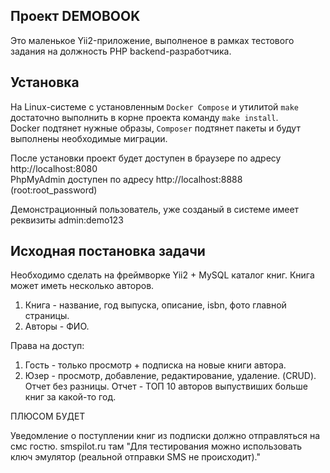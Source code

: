 Проект DEMOBOOK
-------------------
Это маленькое Yii2-приложение, выполненое в рамках тестового задания на должность PHP backend-разработчика.


Установка
-------------------
На Linux-системе с установленным `Docker Compose` и утилитой `make` достаточно выполнить в корне проекта команду `make install`.  
Docker подтянет нужные образы, `Composer` подтянет пакеты и будут выполнены необходимые миграции.

После установки проект будет доступен в браузере по адресу http://localhost:8080  
PhpMyAdmin доступен по адресу http://localhost:8888 (root:root_password)  

Демонстрационный пользователь, уже созданый в системе имеет реквизиты admin:demo123

Исходная постановка задачи
-------------------


Необходимо сделать на фреймворке Yii2 + MySQL каталог книг. Книга может иметь несколько авторов.

1. Книга - название, год выпуска, описание, isbn, фото главной страницы.
2. Авторы - ФИО.

Права на доступ:
1. Гость - только просмотр + подписка на новые книги автора.
2. Юзер - просмотр, добавление, редактирование, удаление. (CRUD). Отчет без разницы.
   Отчет - ТОП 10 авторов выпуствиших больше книг за какой-то год.
   
ПЛЮСОМ БУДЕТ

Уведомление о поступлении книг из подписки должно отправляться на смс гостю.
smspilot.ru
там "Для тестирования можно использовать ключ эмулятор (реальной отправки SMS не происходит)."

